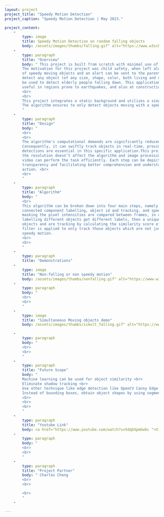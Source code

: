 ```yaml
---
layout: project
project_title: "Speedy Motion Detection"
project_caption: "Speedy Motion Detection | May 2023."

project_content:
    - 
        type: image
        title: Speedy Motion Detection on random falling objects
        body: /assets/images/thumbs/falling.gif" alt="https://www.w3schools.com/bootstrap4/paris.jpg
    -
        type: paragraph
        title: "Overview"
        body: " This project is built from scratch with minimal use of black-box libraries. <br>
        The motivation for this project was child safety, when left alone at home, are in danger <br>
        of speedy moving objects and an alert can be sent to the parent. The algorithm can also <br>
        detect any object (of any size, shape, color, both living and non-living objects). It can also <br>
        be used to detect elderly people falling down. This application can particularly prove to be <br>
        useful in regions prone to earthquakes, and also at construction sites. <br>
        <br>
        <br>
        This project integrates a static background and utilizes a single point perspective camera view. <br>
        The algorithm ensures to only detect objects moving with a speed greater than a certain threshold.
        "
    -
        type: paragraph
        title: "Design"
        body: "
        <br>
        <br>
        The algorithm's computational demands are significantly reduced as it avoids the use of neural networks. <br>
        Consequently, it can swiftly track objects in real-time, proving particularly advantageous when rapid <br>
        detections are essential in this specific application.This project is camera type independent where <br>
        the resolution doesn’t affect the algorithm and image processing and even low resolution <br>
        video can perform the task efficiently. Each step can be depicted visually, enhancing <br>
        transparency and facilitating better comprehension and understanding of each individual <br>
        action. <br>
        <br>
        "
    -
        type: paragraph
        title: "Algorithm"
        body: "
        <br>
        This algorithm can be broken down into four main steps, namely motion masking, <br>
        connected component labelling, object id and tracking, and speed filter. In motion <br>
        masking the pixel intensities are compared between frames, in connected component <br>
        labelling different objects get different labels, then a unique id is extracted for unique <br>
        objects and are tracking by calculating the similarity score of each object. Lastly, a speed <br>
        filter is applied to only track those objects which are not just moving but having a <br>
        speedy motion.
        <br>
        <br>
        "
    -
        type: paragraph
        title: "Demonstrations"
    -
        type: image
        title: "Non-falling or non speedy motion"
        body: /assets/images/thumbs/nonfalling.gif" alt="https://www.w3schools.com/bootstrap4/paris.jpg
    -
        type: paragraph
        body: "
        <br>
        <br>
        "
    -
        type: image
        title: "Simultaneous Moving objects demo"
        body: /assets/images/thumbs/simult_falling.gif" alt="https://www.w3schools.com/bootstrap4/paris.jpg

    -
        type: paragraph
        body: "
        <br>
        <br>
        "
    -
        type: paragraph
        title: "Future Scope"
        body: " 
        Machine learning can be used for object similarity <br>
        Eliminate shadow tracking <br>
        Use other technique like edge detection like OpenCV Canny Edge Detection <br>
        Instead of bounding boxes, obtain object shapes by using segmentation techniques
        <br>
        <br>
        <br>
        "
    -
        type: paragraph
        title: "Youtube Link"
        body: <a href="https://www.youtube.com/watch?v=5dqbXpmGwbc ">Video Presentation Link</a>
    -
        type: paragraph
        body: "
        <br>
        <br>
        "
    -
        type: paragraph
        title: "Project Partner"
        body: " Charles Cheng
        <br>
        <br>

        <br>
        "
    -

---
```


